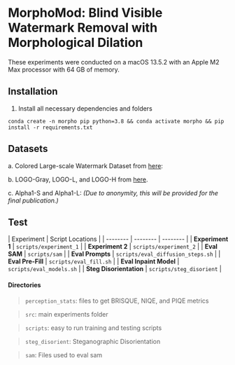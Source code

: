 # MorphoMod: Blind Visible Watermark Removal with Morphological Dilation
These experiments were conducted on a macOS 13.5.2 with an Apple M2 Max processor with 64 GB of memory.

## Installation
1. Install all necessary dependencies and folders
```
conda create -n morpho pip python=3.8 && conda activate morpho && pip install -r requirements.txt
```
## Datasets
   
   a. Colored Large-scale Watermark Dataset from [here](https://drive.google.com/file/d/17y1gkUhIV6rZJg1gMG-gzVMnH27fm4Ij/view?usp=sharing):

   b. LOGO-Gray, LOGO-L, and LOGO-H from [here](https://github.com/vinthony/deep-blind-watermark-removal#Resources).

   c. Alpha1-S and Alpha1-L: *(Due to anonymity, this will be provided for the final publication.)*

## Test
| Experiment | Script Locations |
| -------- | -------- | -------- |
| **Experiment 1** | `scripts/experiment_1` |
| **Experiment 2** | `scripts/experiment_2` |
| **Eval SAM** | `scripts/sam` |
| **Eval Prompts** | `scripts/eval_diffusion_steps.sh` |
| **Eval Pre-Fill** | `scripts/eval_fill.sh` |
| **Eval Inpaint Model** | `scripts/eval_models.sh` |
| **Steg Disorientation** | `scripts/steg_disorient` |


#### Directories
> `perception_stats`: files to get BRISQUE, NIQE, and PIQE metrics

> `src`: main experiments folder

> `scripts`: easy to run training and testing scripts

> `steg_disorient`: Steganographic Disorientation

> `sam`: Files used to eval sam


